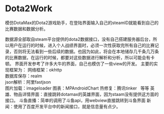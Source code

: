 # Dota2Work
模仿DotaMax的Dota2游戏助手，在登陆界面输入自己的steamID就能看到自己的比赛数据和数据分析。

数据源全部取自steam平台提供的dota2数据接口，没有自己搭建服务器后台，所以用户在运行的时候，进入个人战绩界面时，必须一次性获取完所有自己的比赛记录，否则将无法看到一些后续的数据。也因为如此，将会在本地储存几千条几万条的比赛数据，在运行的时候，都要对这些数据进行解析和分析，所以可能会有卡顿。
界面开发参考了许多大牛的界面，自己也模仿了一些view的开发。
主要的实现框架为：
网络框架：okhttp  
数据库保存：realm  
json解析：阿里fastjson  
图片加载：imageloader 
图表：MPAndroidChart
热修复：腾讯tinker   等等
英雄、物品详情界面：直接跳转dotamax的英雄界面，因为staam没有提供这方面的接口。
斗鱼直播：简单的调用了斗鱼api，用webview直接跳转到斗鱼界面
新闻：使用了百度开发平台中的新闻接口，就是信息量有点少。
